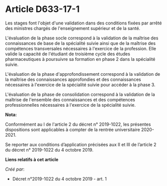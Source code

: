 # Article D633-17-1

Les stages font l'objet d'une validation dans des conditions fixées par arrêté des ministres chargés de l'enseignement
supérieur et de la santé.

L'évaluation de la phase socle correspond à la validation de la maîtrise des connaissances de base de la spécialité suivie
ainsi que de la maîtrise des compétences transversales nécessaires à l'exercice de la profession. Elle valide la capacité de
l'étudiant de troisième cycle des études pharmaceutiques à poursuivre sa formation en phase 2 dans la spécialité suivie.

L'évaluation de la phase d'approfondissement correspond à la validation de la maîtrise des connaissances approfondies et des
connaissances nécessaires à l'exercice de la spécialité suivie pour accéder à la phase 3.

L'évaluation de la phase de consolidation correspond à la validation de la maîtrise de l'ensemble des connaissances et des
compétences professionnelles nécessaires à l'exercice de la spécialité suivie.

**Nota:**

Conformément au I de l'article 2 du décret n° 2019-1022, les présentes dispositions sont applicables à compter de la rentrée
universitaire 2020-2021.

Se reporter aux conditions d’application précisées aux II et III de l’article 2 du décret n° 2019-1022 du 4 octobre 2019.

**Liens relatifs à cet article**

_Créé par_:

  - Décret n°2019-1022 du 4 octobre 2019 - art. 1
